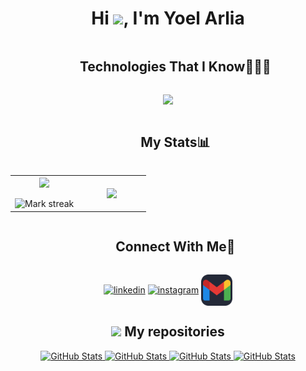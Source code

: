 <h1 align="center">Hi <img src="https://media.giphy.com/media/hvRJCLFzcasrR4ia7z/giphy.gif" width="35">, I'm Yoel Arlia</h1>
  <!--- stats (start) -->

<!--- stats (end) -->

</p>        
<!--- stats (end) -->
<!--h1 without bottom border-->
<div id="user-content-toc">
  <ul align="center">
    <summary><h2 style="display: inline-block">Technologies That I Know👨🏻‍💻</h2></summary>
  </ul>
</div>
<!--tech stack icons-->
<p align="center">
  <a href="https://skillicons.dev">
    <img src="https://skillicons.dev/icons?i=git,github,html,css,js,tailwind,python,c,linux,bash,md,discord,vscode&perline=14" /> <!--agregar lo que falte-->
  </a>
</p>

<table align="center">
  <div id="user-content-toc">
  <ul align="center">
    <summary><h2 style="display: inline-block">My Stats📊</h2></summary>
  </ul>
</div>
<tr border="none">
<td width="50%" align="center">
  
  <img  align="center"  src="https://github-readme-stats.vercel.app/api?username=Arlia1&theme=dark&show_icons=true&count_private=true" />
  <br></br>
  <img  title="🔥 Get streak stats for your profile at git.io/streak-stats" alt="Mark streak" src="https://github-readme-streak-stats.herokuapp.com/?user=Arlia1&theme=dark&hide_border=false" /> 
</td>

<td width="50%" align="center">

  <img  align="center"  src="https://github-readme-stats.anuraghazra1.vercel.app/api/top-langs/?username=Arlia1&theme=dark&hide_border=false&no-bg=true&no-frame=true&langs_count=5"/> <!--- aca no funciona bien -->

  
  </td>
</tr>
</table>

<!-- Connect with me -->
<!--h2 without bottom border-->
<div id="user-content-toc">
  <ul align="center">
    <summary><h2 style="display: inline-block">Connect With Me🤝</h2></summary>
  </ul>
</div>

<!--icons and links-->
<p align="center">
<a href="https://www.linkedin.com/in/yoel-arlia target="blank"><img align="center" src="https://user-images.githubusercontent.com/88904952/234979284-68c11d7f-1acc-4f0c-ac78-044e1037d7b0.png" alt="linkedin" height="50" width="50" /></a>
<a href="https://www.instagram.com/arlia.yoel23/" target="blank"><img align="center" src="https://user-images.githubusercontent.com/88904952/234981169-2dd1e58f-4b7e-468c-8213-034ba62156c3.png" alt="instagram" height="50" width="50" /></a> 
<a href="mailto:yoelarliaprofesional@gmail.com" target="blank"><img align="center" src="https://github.com/tandpfun/skill-icons/blob/main/icons/Gmail-Dark.svg" alt="Gmail" height="50" width="50" /></a> 
</p>

## <h2 align="center"><img src = "https://github.com/7oSkaaa/7oSkaaa/blob/main/Images/about_me.gif?raw=true" width = 50px> My repositories</h2> 
	
<div>
  <p align="center">
   <!-- <a href="https://github.com/Arlia1/lazy-corrector">
      		<img src="https://github-readme-stats.vercel.app/api/pin/?username=Arlia1&repo=flazy-corrector&theme=tokyonight" alt="GitHub Stats" />
    	</a> -->
    <a href="https://github.com/Arlia1/ferreteria-mica">
      		<img src="https://github-readme-stats.vercel.app/api/pin/?username=Arlia1&repo=ferreteria-mica&theme=tokyonight" alt="GitHub Stats" />
    	</a>
      <a href="https://github.com/Arlia1/Yasmin-Dominguez">
      		<img src="https://github-readme-stats.vercel.app/api/pin/?username=Arlia1&repo=Yasmin-Dominguez&theme=tokyonight" alt="GitHub Stats" />
    	</a>
    <a href="https://github.com/Arlia1/Todo-frenos">
      		<img src="https://github-readme-stats.vercel.app/api/pin/?username=Arlia1&repo=Todo-frenos&theme=tokyonight" alt="GitHub Stats" />
    	</a>
    <a href="https://github.com/Arlia1/TP-IDS-Arlia-Bustos-ChoqueRamirez">
      		<img src="https://github-readme-stats.vercel.app/api/pin/?username=Arlia1&repo=TP-IDS-Arlia-Bustos-ChoqueRamirez&theme=tokyonight" alt="GitHub Stats" />
    	</a>
    <!-- <a href="https://github.com/Arlia1//yarlia-fundamendez-tp1-1c2024">
      		<img src="https://github-readme-stats.vercel.app/api/pin/?username=Arlia1&repo=/yarlia-fundamendez-tp1-1c2024&theme=tokyonight" alt="GitHub Stats" />
    	</a> -->
    <!-- <a href="https://github.com/Arlia1//tp1_algo2_implementacion_lista_arlia">
      		<img src="https://github-readme-stats.vercel.app/api/pin/?username=Arlia1&repo=/tp1_algo2_implementacion_lista_arlia&theme=tokyonight" alt="GitHub Stats" />
    	</a> -->
	<!-- <a href="https://github.com/Arlia1/tp2_algo1">
      		<img src="https://github-readme-stats.vercel.app/api/pin/?username=Arlia1&repo=tp2_algo1&theme=tokyonight" alt="GitHub Stats" />
  </a> -->
  </p>
</div>

